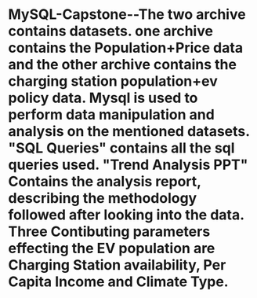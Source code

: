 # MySQL-Capstone--The two archive contains datasets. one archive contains the Population+Price data and the other archive contains the charging station population+ev policy data. Mysql is used to perform data manipulation and analysis on the mentioned datasets. "SQL Queries" contains all the sql queries used. "Trend Analysis PPT" Contains the analysis report, describing the methodology followed after looking into the data. Three Contibuting parameters effecting the EV population are Charging Station availability, Per Capita Income and Climate Type.
